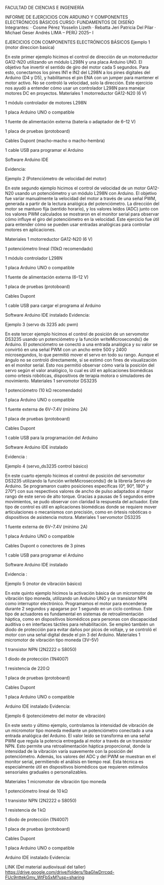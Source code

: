
  
  
  FACULTAD DE CIENCIAS E INGENIERÍA





INFORME DE EJERCICIOS CON ARDUINO Y COMPONENTES ELECTRÓNICOS BÁSICOS
CURSO:
 FUNDAMENTOS DE DISEÑO
Integrantes:
·   	Cosme Pérez Yosselin Lizeth
·   	Rebatta Jeri Patricia Del Pilar
·   	Michael Geser Andrés
LIMA – PERÚ
2025– I

EJERCICIOS CON COMPONENTES ELECTRÓNICOS BÁSICOS
Ejemplo 1 (motor direccion basica)

En este primer ejemplo hicimos el control de dirección de un motorreductor GA12-N20 utilizando un módulo L298N y una placa Arduino UNO. El objetivo fue invertir el sentido de giro del motor cada 5 segundos. Para esto, conectamos los pines IN1 e IN2 del L298N a los pines digitales del Arduino (D4 y D5), y habilitamos el pin ENA con un jumper para mantener el motor activo. No se controló la velocidad, solo la dirección. Este ejercicio nos ayudó a entender cómo usar un controlador L298N para manejar motores DC en proyectos.
Materiales
1 motorreductor GA12-N20 (6 V)


1 módulo controlador de motores L298N


1 placa Arduino UNO o compatible


1 fuente de alimentación externa (batería o adaptador de 6–12 V)


1 placa de pruebas (protoboard)


Cables Dupont (macho-macho o macho-hembra)


1 cable USB para programar el Arduino


Software Arduino IDE

Evidencia:

















Ejemplo 2 (Potenciómetro de velocidad del motor)

En este segundo ejemplo hicimos el control de velocidad de un motor GA12-N20 usando un potenciómetro y un módulo L298N con Arduino. El objetivo fue variar manualmente la velocidad del motor a través de una señal PWM, generada a partir de la lectura analógica del potenciómetro. La dirección del motor se mantuvo fija (sentido horario), y los valores leídos (ADC) junto con los valores PWM calculados se mostraron en el monitor serial para observar cómo influye el giro del potenciómetro en la velocidad. Este ejercicio fue útil para entender cómo se pueden usar entradas analógicas para controlar motores en aplicaciones.

Materiales
1 motorreductor GA12-N20 (6 V)


1 potenciómetro lineal (10kΩ recomendado)


1 módulo controlador L298N


1 placa Arduino UNO o compatible


1 fuente de alimentación externa (6–12 V)


1 placa de pruebas (protoboard)


Cables Dupont


1 cable USB para cargar el programa al Arduino


Software Arduino IDE instalado
Evidencia:


















Ejemplo 3 (servo ds 3235 adc pwm)

En este tercer ejemplo hicimos el control de posición de un servomotor DS3235 usando un potenciómetro y la función writeMicroseconds() de Arduino. El potenciómetro se conectó a una entrada analógica y su valor se convirtió en una señal PWM con un ancho entre 500 y 2400 microsegundos, lo que permitió mover el servo en todo su rango. Aunque el ángulo no se controló directamente, sí se estimó con fines de visualización en el monitor serial. Esto nos permitió observar cómo varía la posición del servo según el valor analógico, lo cual es útil en aplicaciones biomédicas como ortesis robóticas, dispositivos de terapia motora o simuladores de movimiento.
Materiales
1 servomotor DS3235


1 potenciómetro (10 kΩ recomendado)


1 placa Arduino UNO o compatible


1 fuente externa de 6V–7.4V (mínimo 2A)


1 placa de pruebas (protoboard)


Cables Dupont


1 cable USB para la programación del Arduino


Software Arduino IDE instalado


Evidencia :

















Ejemplo 4 (servo_ds3235 control básico)


En este cuarto ejemplo hicimos el control de posición del servomotor DS3235 utilizando la función writeMicroseconds() de la librería Servo de Arduino. Se programaron cuatro posiciones específicas (0°, 90°, 180° y 270°) con sus respectivos valores de ancho de pulso adaptados al mayor rango de este servo de alto torque. Gracias a pausas de 5 segundos entre movimientos, se pudo observar con claridad la respuesta del actuador. Este tipo de control es útil en aplicaciones biomédicas donde se requiere mover articulaciones o mecanismos con precisión, como en órtesis robóticas o dispositivos de asistencia motora.
Materiales
1 servomotor DS3235


1 fuente externa de 6V–7.4V (mínimo 2A)


1 placa Arduino UNO o compatible


Cables Dupont o conectores de 3 pines


1 cable USB para programar el Arduino


Software Arduino IDE instalado

Evidencia :




















Ejemplo 5 (motor de vibración básico)

En este quinto ejemplo hicimos la activación básica de un micromotor de vibración tipo moneda, utilizando un Arduino UNO y un transistor NPN como interruptor electrónico. Programamos el motor para encenderse durante 2 segundos y apagarse por 1 segundo en un ciclo continuo. Este tipo de actuadores es fundamental en sistemas de retroalimentación háptica, como en dispositivos biomédicos para personas con discapacidad auditiva o en interfaces táctiles para rehabilitación. Se empleó también un diodo de protección para evitar daños por picos de voltaje, y se controló el motor con una señal digital desde el pin 3 del Arduino.
Materiales
1 micromotor de vibración tipo moneda (3V–5V)


1 transistor NPN (2N2222 o S8050)


1 diodo de protección (1N4007)


1 resistencia de 220 Ω


1 placa de pruebas (protoboard)


Cables Dupont


1 placa Arduino UNO o compatible


Arduino IDE instalado
Evidencia:












Ejemplo 6 (potenciómetro del motor de vibración)

En este sexto y último ejemplo, controlamos la intensidad de vibración de un micromotor tipo moneda mediante un potenciómetro conectado a una entrada analógica del Arduino. El valor leído se transforma en una señal PWM que regula la potencia entregada al motor a través de un transistor NPN. Esto permite una retroalimentación háptica proporcional, donde la intensidad de la vibración varía suavemente con la posición del potenciómetro. Además, los valores del ADC y del PWM se muestran en el monitor serial, permitiendo el análisis en tiempo real. Esta técnica es especialmente útil en dispositivos biomédicos que requieren estímulos sensoriales graduales o personalizables.

Materiales
1 micromotor de vibración tipo moneda


1 potenciómetro lineal de 10 kΩ


1 transistor NPN (2N2222 o S8050)


1 resistencia de 1 kΩ


1 diodo de protección (1N4007)


1 placa de pruebas (protoboard)


Cables Dupont


1 placa Arduino UNO o compatible


Arduino IDE instalado
Evidencia:









LINK (Del material audiovisual del taller) 
https://drive.google.com/drive/folders/1baGlwDrrcqd-FUc9nttekGmv_WtFbSxM?usp=sharing



